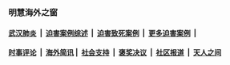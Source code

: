 
### 明慧海外之窗

####  [武汉肺炎](indexes/365.md?t=01210600) &nbsp;|&nbsp;  [迫害案例综述](indexes/328.md?t=01210600) &nbsp;|&nbsp; [迫害致死案例](indexes/277.md?t=01210600)  &nbsp;|&nbsp; [更多迫害案例](indexes/81.md?t=01210600)  &nbsp;|&nbsp; 
####  [时事评论](indexes/251.md?t=01210600) &nbsp;|&nbsp; [海外简讯](indexes/245.md?t=01210600)&nbsp;|&nbsp;  [社会支持](indexes/140.md?t=01210600) &nbsp;|&nbsp; [褒奖决议](indexes/282.md?t=01210600) &nbsp;|&nbsp; [社区报道](indexes/91.md?t=01210600)  &nbsp;|&nbsp; [天人之间](indexes/78.md?t=01210600) 

